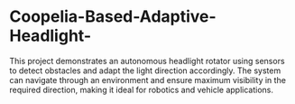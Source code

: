 # Coopelia-Based-Adaptive-Headlight-
This project demonstrates an autonomous headlight rotator using sensors to detect obstacles and adapt the light direction accordingly. The system can navigate through an environment and ensure maximum visibility in the required direction, making it ideal for robotics and vehicle applications.
